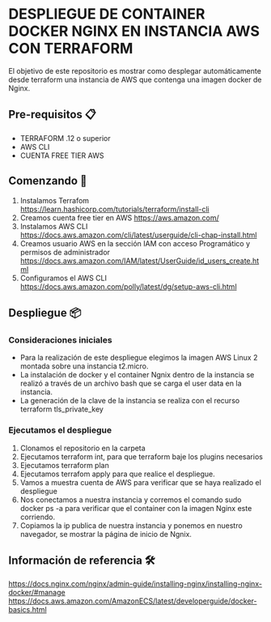 # DESPLIEGUE DE CONTAINER DOCKER NGINX EN INSTANCIA AWS CON TERRAFORM 

El objetivo de este repositorio es mostrar como desplegar automáticamente desde terraform una instancia de AWS que contenga una imagen docker de Nginx.

## Pre-requisitos 📋

- TERRAFORM .12 o superior
- AWS CLI
- CUENTA FREE TIER AWS 

## Comenzando 🚀

1) Instalamos Terrafom https://learn.hashicorp.com/tutorials/terraform/install-cli
2) Creamos cuenta free tier en AWS  https://aws.amazon.com/
3) Instalamos AWS CLI https://docs.aws.amazon.com/cli/latest/userguide/cli-chap-install.html
4) Creamos usuario AWS en la sección IAM con acceso Programático y permisos de administrador https://docs.aws.amazon.com/IAM/latest/UserGuide/id_users_create.html   
5) Configuramos el AWS CLI https://docs.aws.amazon.com/polly/latest/dg/setup-aws-cli.html

## Despliegue 📦

### Consideraciones iniciales

- Para la realización de este despliegue elegimos la imagen AWS Linux 2 montada sobre una instancia t2.micro.
- La instalación de docker y el container Ngnix dentro de la instancia se realizó a través de un archivo bash que se carga el user data en la instancia.
- La generación de la clave de la instancia se realiza con el recurso terraform  tls_private_key  

### Ejecutamos el despliegue

1) Clonamos el repositorio en la carpeta
2) Ejecutamos terraform int, para que terraform baje los plugins necesarios
3) Ejecutamos terraform plan
4) Ejecutamos terrafom apply para que realice el despliegue.
5) Vamos a muestra cuenta de AWS para verificar que se haya realizado el despliegue
6) Nos conectamos a nuestra instancia y corremos el comando sudo docker ps -a para verificar que el container con la imagen Nginx este corriendo. 
7) Copiamos la ip publica de nuestra instancia y ponemos en nuestro navegador, se mostrar la página de inicio de Ngnix.

## Información de referencia 🛠️

https://docs.nginx.com/nginx/admin-guide/installing-nginx/installing-nginx-docker/#manage
https://docs.aws.amazon.com/AmazonECS/latest/developerguide/docker-basics.html


